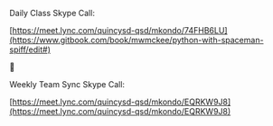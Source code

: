 Daily Class Skype Call:

[https://meet.lync.com/quincysd-qsd/mkondo/74FHB6LU](https://www.gitbook.com/book/mwmckee/python-with-spaceman-spiff/edit#)



Weekly Team Sync Skype Call:

[https://meet.lync.com/quincysd-qsd/mkondo/EQRKW9J8](https://meet.lync.com/quincysd-qsd/mkondo/EQRKW9J8)





